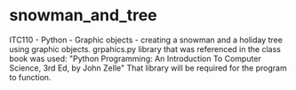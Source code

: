 # snowman_and_tree
ITC110 - Python - Graphic objects - creating a snowman and a holiday tree using graphic objects.
grpahics.py library that was referenced in the class book was used: "Python Programming: An Introduction To Computer Science, 3rd Ed, by John Zelle" That library will be required for the program to function.
